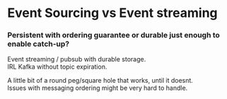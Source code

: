 # Event Sourcing vs Event streaming

### Persistent with ordering guarantee or durable just enough to enable catch-up?

Event streaming / pubsub with durable storage.\
IRL Kafka without topic expiration.

A little bit of a round peg/square hole that works, until it doesnt.\
Issues with messaging ordering might be very hard to handle.

